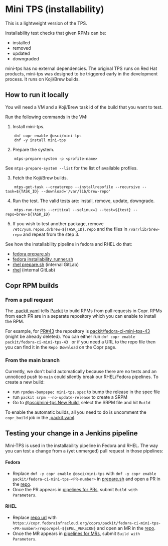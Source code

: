 # Mini TPS (installability)

This is a lightweight version of the TPS.

Installability test checks that given RPMs can be:

- installed
- removed
- updated
- downgraded

mini-tps has no external dependencies. The original TPS runs on Red Hat products, mini-tps
was designed to be triggered early in the development process. It runs on Koji/Brew builds.

## How to run it locally

You will need a VM and a Koji/Brew task id of the build that you want to test.

Run the following commands in the VM:

1. Install mini-tps.

```
    dnf copr enable @osci/mini-tps
    dnf -y install mini-tps
```

2. Prepare the system.

```
    mtps-prepare-system -p <profile-name>
```

See `mtps-prepare-system --list` for the list of available profiles.

3. Fetch the Koji/Brew builds.

```
    mtps-get-task --createrepo --installrepofile --recursive --task=${TASK_ID} --download='/var/lib/brew-repo'
```

4. Run the test. The valid tests are: install, remove, update, downgrade.

```
    mtps-run-tests --critical --selinux=1 --test=${test} --repo=brew-${TASK_ID}
```

5. If you wish to test another package, remove `/etc/yum.repos.d/brew-${TASK_ID}.repo`
   and the files in `/var/lib/brew-repo` and repeat from the step 3.

See how the installability pipeline in fedora and RHEL do that:

- [fedora prepare.sh](https://github.com/fedora-ci/installability-pipeline/blob/master/prepare.sh)
- [fedora installability_runner.sh](https://github.com/fedora-ci/installability-pipeline/blob/master/installability_runner.sh)
- [rhel prepare.sh](https://gitlab.cee.redhat.com/osci-pipelines/installability-pipeline/-/blob/master/prepare.sh) (internal GitLab)
- [rhel](https://gitlab.cee.redhat.com/osci-pipelines/installability-pipeline/-/blob/master/installability_runner.sh) (internal GitLab)

## Copr RPM builds

### From a pull request

The [.packit.yaml](.packit.yaml) tells [Packit](https://packit.dev) to build RPMs from
pull requests in Copr. RPMs from each PR are in a separate repository which you can enable
to install the RPM.

For example, for [PR#43](https://github.com/fedora-ci/mini-tps/pull/43)
the repository is [packit/fedora-ci-mini-tps-43](https://copr.fedorainfracloud.org/coprs/packit/fedora-ci-mini-tps-43/) (might be already deleted).
You can either run `dnf copr enable packit/fedora-ci-mini-tps-43 ` or if you need a URL to the
repo file then you can find it in the `Repo Download` on the Copr page.

### From the main branch

Currently, we don't build automatically because there are no tests and
an unnoticed push to `main` could silently break our RHEL/Fedora pipelines.
To create a new build:

- run `rpmdev-bumpspec mini-tps.spec` to bump the release in the spec file
- run `packit srpm --no-update-release` to create a SRPM
- Go to [@osci/mini-tps New Build](https://copr.fedorainfracloud.org/coprs/g/osci/mini-tps/add_build_upload),
  select the SRPM file and hit `Build`

To enable the automatic builds, all you need to do is uncomment the `copr_build` job
in the [.packit.yaml](.packit.yaml).

## Testing your change in a Jenkins pipeline

Mini-TPS is used in the installability pipeline in Fedora and RHEL. The way you can test a
change from a (yet unmerged) pull request in those pipelines:

#### Fedora

- Replace `dnf -y copr enable @osci/mini-tps` with `dnf -y copr enable packit/fedora-ci-mini-tps-<PR-number>`
  in [prepare.sh](https://github.com/fedora-ci/installability-pipeline/blob/master/prepare.sh#L13)
  and open a PR in the [repo](https://github.com/fedora-ci/installability-pipeline).
- Once the PR appears in [pipelines for PRs](https://osci-jenkins-1.ci.fedoraproject.org/job/fedora-ci/job/installability-pipeline/view/change-requests/), submit `Build with Parameters`.

#### RHEL

- Replace [repo url](https://gitlab.cee.redhat.com/osci-pipelines/installability-pipeline/-/blob/ae25435bb668a59e431e2bc33ff299839023f11d/prepare.sh#L34)
  with `https://copr.fedorainfracloud.org/coprs/packit/fedora-ci-mini-tps-<PR-number>/repo/epel-${EPEL_VERSION}` and open an MR in the
  [repo](https://gitlab.cee.redhat.com/osci-pipelines/installability-pipeline).
- Once the MR appears in [pipelines for MRs](https://jenkins.prod.osci.redhat.com/job/OSCI-Pipelines/job/osci-pipelines%252Finstallability-pipeline/view/change-requests/),
  submit `Build with Parameters`.
